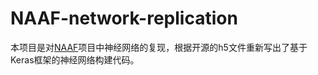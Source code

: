 # NAAF-network-replication
本项目是对[NAAF](https://github.com/AI-Lab-Y/NAAF)项目中神经网络的复现，根据开源的h5文件重新写出了基于Keras框架的神经网络构建代码。
